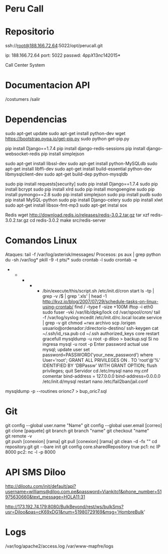 Peru Call
==========

Repositorio
===========

ssh://root@188.166.72.64:5022/opt/perucall.git 

ip: 188.166.72.64
port: 5022
passwd: 4pp$X13nc14$2015*


Call Center System


Documentacion API
=================

/costumers 
/salir

Dependencias
============

sudo apt-get update
sudo apt-get install python-dev
wget https://bootstrap.pypa.io/get-pip.py
sudo python get-pip.py

pip install Django==1.7.4
pip install django-redis-sessions
pip install django-websocket-redis
pip install simplejson


sudo apt-get install libssl-dev
sudo apt-get install python-MySQLdb
sudo apt-get install libffi-dev
sudo apt-get install build-essential python-dev libmysqlclient-dev
sudo apt-get build-dep python-mysqldb

sudo pip install requests[security]
sudo pip install Django==1.7.4
sudo pip install bcrypt
sudo pip install xlrd
sudo pip install mongoengine
sudo pip install pymongo==2.8
sudo pip install simplejson
sudo pip install pudb
sudo pip install MySQL-python
sudo pip install Django-celery
sudo pip install xlwt
sudo apt-get install libsox-fmt-mp3
sudo apt-get instal sox



Redis
wget http://download.redis.io/releases/redis-3.0.2.tar.gz
tar xzf redis-3.0.2.tar.gz
cd redis-3.0.2
make
src/redis-server



Comandos Linux
==============

Ataques: tail -f /var/log/asterisk/messages/
Procesos: ps aux | grep python
du -sh /var/log*
pkill -9 -t pts/*
sudo crontab -l
sudo crontab -e
* * * * * /bin/execute/this/script.sh
/etc/init.d/cron start
ls -tp | grep -v /$ | grep '.xls' | head -1
http://kvz.io/blog/2007/07/29/schedule-tasks-on-linux-using-crontab/
find / -type f -size +100M
iftop -i eth0
sudo fuser -vki  /var/lib/dpkg/lock
cd /var/spool/cron/
tail -f /var/log/syslog
mcedit /etc/init.d/rc.local
locate service | grep -v git
chmod +rwx archivo
scp /origen usuario@ordenador:/directorio-destino/
ssh-keygen
cat ~/.ssh/id_rsa.pub
cd ~/.ssh 
authorized_keys
core restart gracefull
mysqldump -u root -p diloo > backup.sql
Si no ingresa
mysql -u root -p
Enter password actual
use mysql;
update user set password=PASSWORD('your_new_password') where User='root';
GRANT ALL PRIVILEGES ON *.* TO 'root'@'%' IDENTIFIED BY 'DBPassw' WITH GRANT OPTION;
flush privileges;
quit
Servidor
cd /etc/mysql
nano my.cnf
comentar bind-address = 127.0.0.0
bind-address=0.0.0.0
/etc/init.d/mysql restart
nano /etc/fail2ban/jail.conf 

mysqldump -p --routines orionc7 > bup_oric7.sql


Git
===
 
git config --global user.name "Name" 
git config --global user.email [correo]
git clone [paquete]
git branch
git branch "name" 
git checkout "name"   
git remote -v  
git push [conexion] [rama]
git pull [conexion] [rama]
git clean  -d  -fx ""
cd repository.git
git --bare init
git config core.sharedRepository true
pc1: nc IP 8000
pc2: nc -l -p 8000



API SMS Diloo
=============

http://dilootu.com/init/default/api?username=williams@diloo.com.pe&password=Viankito1&phone_number=51975630660&text_message=HOLA11:31

http://173.192.74.179:8080/BulkBeyond/rest/ws/bulkSms?usr=Diloo&pas=cK69xDG1&num=51980729169&msg='HombreBulk'

Logs
====

/var/log/apache2/access.log
/var/www-mapfre/logs



